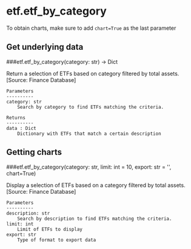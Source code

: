 # etf.etf_by_category

To obtain charts, make sure to add `chart=True` as the last parameter

## Get underlying data 
###etf.etf_by_category(category: str) -> Dict

Return a selection of ETFs based on category filtered by total assets.
    [Source: Finance Database]

    Parameters
    ----------
    category: str
        Search by category to find ETFs matching the criteria.

    Returns
    ----------
    data : Dict
        Dictionary with ETFs that match a certain description

## Getting charts 
###etf.etf_by_category(category: str, limit: int = 10, export: str = '', chart=True)

Display a selection of ETFs based on a category filtered by total assets.
    [Source: Finance Database]

    Parameters
    ----------
    description: str
        Search by description to find ETFs matching the criteria.
    limit: int
        Limit of ETFs to display
    export: str
        Type of format to export data
